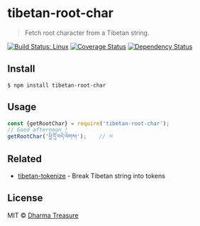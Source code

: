# tibetan-root-char

> Fetch root character from a Tibetan string.

[![Build Status: Linux](https://travis-ci.org/karmapa17/tibetan-root-char.svg?branch=master)](https://travis-ci.org/karmapa17/garchen-panel)
[![Coverage Status](https://coveralls.io/repos/github/karmapa17/tibetan-root-char/badge.svg?branch=master&v=1)](https://coveralls.io/github/karmapa17/tibetan-root-char?branch=master)
[![Dependency Status](https://david-dm.org/karmapa17/tibetan-root-char.svg)](https://david-dm.org/karmapa17/tibetan-root-char)

## Install

```
$ npm install tibetan-root-char
```


## Usage

```js
const {getRootChar} = require('tibetan-root-char');
// Good afternoon ! 
getRootChar('ཕྱི་དྲོ་བདེ་ལེགས།');    // ཕ
```

## Related

- [tibetan-tokenize](https://github.com/kmsheng/tibetan-tokenize) - Break Tibetan string into tokens


## License

MIT © [Dharma Treasure](https://dharma-treasure.org)
